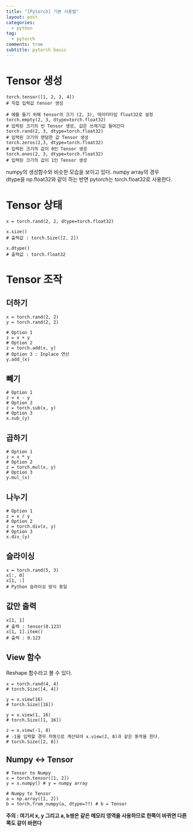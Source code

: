 ```yaml
---
title: "[Pytorch] 기본 사용법"
layout: post
categories:
  - python
tag:
  - pytorch
comments: true
subtitle: pytorch basic
---
```


# Tensor 생성
```
torch.tensor([1, 2, 3, 4])
# 직접 입력값 tensor 생성

# 예를 들기 위해 tensor의 크기 (2, 3), 데이터타입 float32로 설정
torch.empty(2, 3, dtype=torch.float32) 
# 입력된 크기의 빈 Tensor 생성, 값은 쓰레기값 들어간다
torch.rand(2, 3, dtype=torch.float32)  
# 입력된 크기의 랜덤한 값 Tensor 생성
torch.zeros(2,3, dtype=torch.float32) 
# 입력된 크기의 값이 0인 Tensor 생성
torch.ones(2, 3, dtype=torch.float32)  
# 입력된 크기의 값이 1인 Tensor 생성
```
numpy의 생성함수와 비슷한 모습을 보이고 있다. numpy array의 경우   
dtype을 np.float32와 같이 하는 반면 pytorch는 torch.float32로 사용한다.

# Tensor 상태
```
x = torch.rand(2, 2, dtype=torch.float32)

x.size()
# 출력값 : torch.Size([2, 2])

x.dtype()
# 출력값 : torch.float32
```

# Tensor 조작
## 더하기
```
x = torch.rand(2, 2)
y = torch.rand(2, 2)

# Option 1
z = x + y
# Option 2
z = torch.add(x, y)
# Option 3 : Inplace 연산
y.add_(x)
```

## 빼기
```
# Option 1
z = x - y
# Option 2
z = torch.sub(x, y)
# Option 3
x.sub_(y)
```

## 곱하기
```
# Option 1
z = x * y
# Option 2
z = torch.mul(x, y)
# Option 3
y.mul_(x)
```

## 나누기
```
# Option 1
z = x / y
# Option 2
z = torch.div(x, y)
# Option 3
x.div_(y)
```

## 슬라이싱
```
x = torch.rand(5, 3)
x[:, 0]
x[1, :]
# Python 슬라이싱 방식 동일
```

## 값만 출력
```
x[1, 1]
# 출력 : tensor(0.123)
x[1, 1].item()
# 출력 : 0.123
```

## View 함수
Reshape 함수라고 볼 수 있다.
```
x = torch.rand(4, 4)
# torch.Size([4, 4])

y = x.view(16)
# torch.Size([16])

y = x.view(1, 16)
# torch.Size([1, 16])

z = x.view(-1, 8)
# -1을 입력할 경우 자동으로 계산되어 x.view(2, 8)과 같은 동작을 한다.
# torch.Size([2, 8])
```

## Numpy <-> Tensor
```
# Tensor to Numpy
x = torch.tensor([1, 2])
y = x.numpy() # y = numpy array

# Numpy to Tensor
a = np.array([1, 2])
b = torch.from_numpy(a, dtype=??) # b = Tensor
```
**주의 : 여기서 x, y 그리고 a, b쌍은 같은 메모리 영역을 사용하므로 한쪽이 바뀌면 다른 쪽도 같이 바뀐다**
